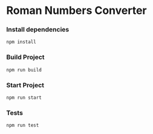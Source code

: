 # Roman Numbers Converter

### Install dependencies

`npm install`

### Build Project 

`npm run build`

### Start Project 

`npm run start`

### Tests

`npm run test`
